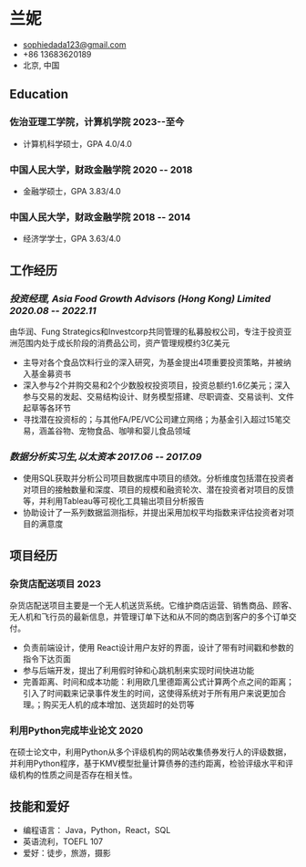 # 兰妮

- <sophiedada123@gmail.com>
- +86 13683620189
- 北京, 中国

## Education

### 佐治亚理工学院，计算机学院 <span>2023--至今</span>
  - 计算机科学硕士，GPA 4.0/4.0

### 中国人民大学，财政金融学院 <span>2020 -- 2018</span>
  - 金融学硕士，GPA 3.83/4.0

### 中国人民大学，财政金融学院 <span>2018 -- 2014</span>
  - 经济学学士，GPA 3.63/4.0

## 工作经历

### *投资经理, Asia Food Growth Advisors (Hong Kong) Limited* <span>*2020.08 -- 2022.11*</span>
由华润、Fung Strategics和Investcorp共同管理的私募股权公司，专注于投资亚洲范围内处于成长阶段的消费品公司，资产管理规模约3亿美元

- 主导对各个食品饮料行业的深入研究，为基金提出4项重要投资策略，并被纳入基金募资书
- 深入参与2个并购交易和2个少数股权投资项目，投资总额约1.6亿美元；深入参与交易的发起、交易结构设计、财务模型搭建、尽职调查、交易谈判、文件起草等各环节
- 寻找潜在投资标的；与其他FA/PE/VC公司建立网络；为基金引入超过15笔交易，涵盖谷物、宠物食品、咖啡和婴儿食品领域

### *数据分析实习生,以太资本* <span>*2017.06 -- 2017.09*</span>
- 使用SQL获取并分析公司项目数据库中项目的绩效。分析维度包括潜在投资者对项目的接触数量和深度、项目的规模和融资轮次、潜在投资者对项目的反馈等，并利用Tableau等可视化工具输出项目分析报告
- 协助设计了一系列数据监测指标，并提出采用加权平均指数来评估投资者对项目的满意度

## 项目经历
### 杂货店配送项目 <span>2023</span>

杂货店配送项目主要是一个无人机送货系统。它维护商店运营、销售商品、顾客、无人机和飞行员的最新信息，并管理订单下达和从不同的商店到客户的多个订单交付。

- 负责前端设计，使用 React设计用户友好的界面，设计了带有时间戳和参数的指令下达页面
- 参与后端开发，提出了利用假时钟和心跳机制来实现时间快进功能
- 完善距离、时间和成本功能：利用欧几里德距离公式计算两个点之间的距离；引入了时间戳来记录事件发生的时间，这使得系统对于所有用户来说更加合理。；购买无人机的成本增加、送货超时的处罚等

### 利用Python完成毕业论文 <span>2020</span>

在硕士论文中，利用Python从多个评级机构的网站收集债券发行人的评级数据，并利用Python程序，基于KMV模型批量计算债券的违约距离，检验评级水平和评级机构的性质之间是否存在相关性。


## 技能和爱好
- 编程语言： Java，Python，React，SQL
- 英语流利，TOEFL 107
- 爱好：徒步，旅游，摄影




